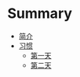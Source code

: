 # Summary

* [简介](README.md)
* [习惯](habit/README.md)
   * [第一天](habit/day01.md)
   * [第二天](habit/day01.md)

